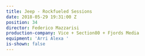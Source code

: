 ```yaml
---
title: Jeep - Rockfueled Sessions
date: 2018-05-29 19:31:00 Z
position: 34
director: Federico Mazzarisi
production-company: Vice + Section80 + Fjords Media
equipment: 'Arri Alexa '
is-shown: false
---
```


